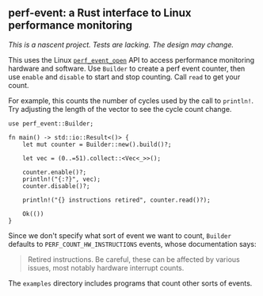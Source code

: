 ## perf-event: a Rust interface to Linux performance monitoring

*This is a nascent project. Tests are lacking. The design may change.*

This uses the Linux [`perf_event_open`][man] API to access performance monitoring
hardware and software. Use `Builder` to create a perf event counter, then use
`enable` and `disable` to start and stop counting. Call `read` to get your
count.

For example, this counts the number of cycles used by the call to `println!`.
Try adjusting the length of the vector to see the cycle count change.

    use perf_event::Builder;

    fn main() -> std::io::Result<()> {
        let mut counter = Builder::new().build()?;

        let vec = (0..=51).collect::<Vec<_>>();

        counter.enable()?;
        println!("{:?}", vec);
        counter.disable()?;

        println!("{} instructions retired", counter.read()?);

        Ok(())
    }

Since we don't specify what sort of event we want to count, `Builder` defaults
to `PERF_COUNT_HW_INSTRUCTIONS` events, whose documentation says:

> Retired instructions. Be careful, these can be affected by various issues,
> most notably hardware interrupt counts.

The `examples` directory includes programs that count other sorts of events.

[man]: http://man7.org/linux/man-pages/man2/perf_event_open.2.html

